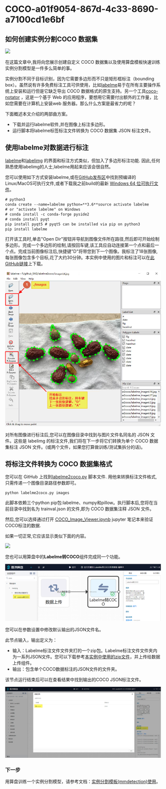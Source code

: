 # COCO-a01f9054-867d-4c33-8690-a7100cd1e6bf

## 如何创建实例分割COCO 数据集

![](https://gitcdn.xyz/cdn/Tony607/blog_statics/49e70965a400db89ae7b83c66384651edefbceeb/images/object-detection/anno_coco.png)

在这篇文章中,我将向您展示创建自定义 COCO 数据集以及使用算盘模板快速训练实例分割模型是一件多么简单的事。

实例分割不同于目标识别，因为它需要多边形而不只是矩形框标注（bounding box）。虽然说有许多免费标注工具可供使用，比如[labelme](https://github.com/wkentaro/labelme)易于在所有主要操作系统上安装和运行但是它缺乏导出 COCO 数据格式的原生支持。另一个工具[coco-notator](https://github.com/jsbroks/coco-annotator) ，这是一个基于 Web 的应用程序，要想用它需要付出额外的工作量，比如您需要在计算机上安装web 服务器。那么什么方案是最省力的呢？

下面概述本文介绍的两部曲方案。

* 下载并运行labelme软件,并在图像上标注多边形。
* 运行脚本将labelme标签标注文件转换为 COCO 数据集 JSON 标注文件。

## 使用**labelme**对数据进行标注

[labelme](https://github.com/wkentaro/labelme)和[labelimg](https://github.com/tzutalin/labelImg) 的界面和标注方式类似，但加入了多边形标注功能. 因此,任何熟悉使用labelimg的人士,labelme用起来应该会很自然。

您可以使用如下方式安装labelme,或在[GitHub发布区](https://github.com/wkentaro/labelme/releases/tag/v3.14.2)中找到预编译的Linux/MacOS可执行文件,或者下载我之前build的最新 [Windows 64 位可执行文件](https://github.com/Tony607/labelme2coco/releases/download/V0.1/labelme.exe)。

```text
# python3
conda create --name=labelme python=**3.6**source activate labelme
# or "activate labelme" on Windows
# conda install -c conda-forge pyside2
# conda install pyqt
pip install pyqt5 # pyqt5 can be installed via pip on python3
pip install labelme
```

打开该工具时,单击"Open Dir"按钮并导航到图像文件所在路径,然后即可开始绘制多边形。完成一个多边形的绘制,请按回车键,该工具应自动连接第一个点和最后一个点。完成当前图像标注后,快捷键"D"将带您到下一个图像。我标注了18张图像,每张图像包含多个目标,花了大约30分钟。本实例中使用的图片和标注可以在[此GitHub链接](https://github.com/Tony607/labelme2coco)上下载。

![](../.gitbook/assets/untitled-8ccb5389-f48c-46f9-86eb-2882fe057e60%20%281%29.png)

对所有图像进行标注后,您可以在图像目录中找到与图片文件名同名的 JSON 文件。这些是 labelimg 的标注文件,我们将在下一步将它们转换为单个 COCO 数据集标注 JSON 文件。\(或两个文件，如果您打算做训练/测试集拆分的话\)。

## 将标注文件转换为 COCO 数据集格式

您可以在 GitHub 上找到[labelme2coco.py](https://github.com/Tony607/labelme2coco/blob/master/labelme2coco.py) 脚本文件. 用他来转换标注文件格式,只需传递一个图像目录路径参数即可。

```text
python labelme2coco.py images
```

此脚本依赖三个python pip包:labelme、numpy和pillow。执行脚本后,您将在当前目录中找到名为 trainval.json 的文件,即为 COCO 数据集注释 JSON 文件。

然后,您可以选择通过打开 [COCO\_Image\_Viewer.ipynb](https://github.com/Tony607/labelme2coco/blob/master/COCO_Image_Viewer.ipynb) jupyter 笔记本来验证COCO标注的数据.

如果一切正常,它应该显示类似下面的内容。

![](https://gitcdn.xyz/cdn/Tony607/blog_statics/49e70965a400db89ae7b83c66384651edefbceeb/images/object-detection/coco_viewer.png)

您也可以用算盘中的**Labelme转COCO**组件完成同一个功能。

![](../.gitbook/assets/untitled-af620a45-04a6-47fc-84ea-0131fd73a42f%20%281%29.png)

您可以在参数设置中修改默认输出的JSON文件名。

此节点输入，输出定义为：

* 输入：Labelme标注文件文件夹打的一个zip包。Labelme标注文件文件夹内为一系列JSON文件。您可以下载参考[本实例中使用的zip文件](https://suanpan-test.oss-cn-beijing.aliyuncs.com/sp_share/labelme_jsons.zip)，并上传给数据上传组件。
* 输出：包含单个COCO数据标注的JSON文件的文件夹。

该节点运行结束后可以在查看结果中找到输出的COCO JSON标注文件。

![](../.gitbook/assets/untitled-01705ba9-aa7a-4489-950e-b75a0c8e5476%20%282%29.png)

### 下一步

用算盘训练一个实例分割模型，请参考文档：[实例分割模板\(mmdetection\)使用](https://www.notion.so/mmdetection-a61b3e66b474496b9de904c238d301ef)。

